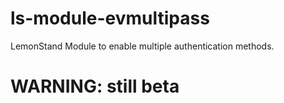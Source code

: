 ls-module-evmultipass
=====================

LemonStand Module to enable multiple authentication methods.

WARNING: still beta
===================
